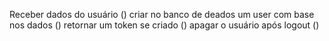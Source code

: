 Receber dados do usuário ()
criar no banco de deados um user com base nos dados ()
retornar um token se criado ()
apagar o usuário após logout ()
